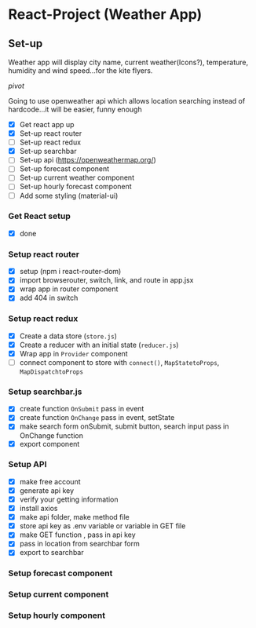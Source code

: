 # React-Project (Weather App)

## Set-up

Weather app will display city name, current weather(Icons?), temperature, humidity and wind speed...for the kite flyers.

*pivot*

Going to use openweather api which allows location searching instead of hardcode...it will be easier, funny enough

- [x] Get react app up
- [x] Set-up react router
- [ ] Set-up react redux
- [x] Set-up searchbar
- [ ] Set-up api (https://openweathermap.org/)
- [ ] Set-up forecast component
- [ ] Set-up current weather component
- [ ] Set-up hourly forecast component
- [ ] Add some styling (material-ui)

### Get React setup
- [x] done

### Setup react router
- [x] setup (npm i react-router-dom)
- [x] import browserouter, switch, link, and route in app.jsx
- [x] wrap app in router component
- [x] add 404 in switch

### Setup react redux
- [x] Create a data store (`store.js`)
- [x] Create a reducer with an initial state (`reducer.js`)
- [x] Wrap app in `Provider` component
- [ ] connect component to store with `connect()`, `MapStatetoProps`, `MapDispatchtoProps`

### Setup searchbar.js
- [x]  create function `OnSubmit` pass in event
- [x]  create function `OnChange` pass in event, setState
- [x] make search form onSubmit, submit button, search input pass in OnChange function
- [x] export component

### Setup API
- [x] make free account
- [x] generate api key
- [x] verify your getting information
- [x] install axios
- [x] make api folder, make method file
- [x] store api key as .env variable or variable in GET file
- [x] make GET function , pass in api key
- [x] pass in location from searchbar form
- [x] export to searchbar

### Setup forecast component

### Setup current component

### Setup hourly component

